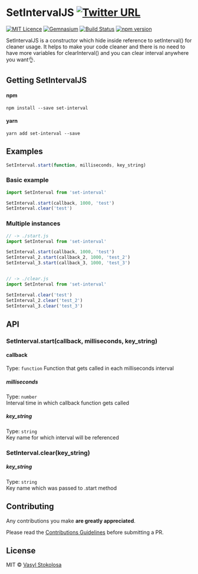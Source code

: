 # SetIntervalJS [![Twitter URL](https://img.shields.io/twitter/url/http/shields.io.svg?style=social)](https://twitter.com/intent/tweet?hashtags=javascript&original_referer=https%3A%2F%2Fpublish.twitter.com%2F&ref_src=twsrc%5Etfw&text=No%20more%20variable%20needed%20for%20clearInterval()%20%F0%9F%91%8C%F0%9F%98%80&tw_p=tweetbutton&url=https%3A%2F%2Fwww.npmjs.com%2Fpackage%2Fset-interval&via=shystrukk) #
[![MIT Licence](https://badges.frapsoft.com/os/mit/mit.svg?v=103)](https://opensource.org/licenses/mit-license.php) [![Gemnasium](https://img.shields.io/gemnasium/mathiasbynens/he.svg)](https://github.com/shystruk/SetIntervalJS) [![Build Status](https://travis-ci.org/shystruk/SetIntervalJS.svg?branch=master)](https://travis-ci.org/shystruk/SetIntervalJS) [![npm version](https://badge.fury.io/js/set-interval.svg)](https://badge.fury.io/js/set-interval)

SetIntervalJS is a constructor which hide inside reference to setInterval() for cleaner usage. It helps to make your code cleaner and there is no need to have more variables for clearInterval() and you can clear interval anywhere you want👌.

## Getting SetIntervalJS ##
#### npm
`npm install --save set-interval`

#### yarn
`yarn add set-interval --save`

## Examples ##
```javascript
SetInterval.start(function, milliseconds, key_string)
```

### Basic example ###
```javascript
import SetInterval from 'set-interval'

SetInterval.start(callback, 1000, 'test')
SetInterval.clear('test')
```

### Multiple instances ###
```javascript
// -> ./start.js
import SetInterval from 'set-interval'

SetInterval.start(callback, 1000, 'test')
SetInterval_2.start(callback_2, 1000, 'test_2')
SetInterval_3.start(callback_3, 1000, 'test_3')


// -> ./clear.js
import SetInterval from 'set-interval'

SetInterval.clear('test')
SetInterval_2.clear('test_2')
SetInterval_3.clear('test_3')
```


## API ##
### SetInterval.start(callback, milliseconds, key_string) ###

#### callback ####
Type: `function`
Function that gets called in each milliseconds interval

##### milliseconds #####
Type: `number` <br>
Interval time in which callback function gets called

##### key_string #####
Type: `string` <br>
Key name for which interval will be referenced


### SetInterval.clear(key_string) ###
##### key_string #####
Type: `string` <br>
Key name which was passed to .start method


## Contributing

Any contributions you make **are greatly appreciated**.

Please read the [Contributions Guidelines](CONTRIBUTING.md) before submitting a PR.

## License

MIT © [Vasyl Stokolosa](https://about.me/shystruk)
